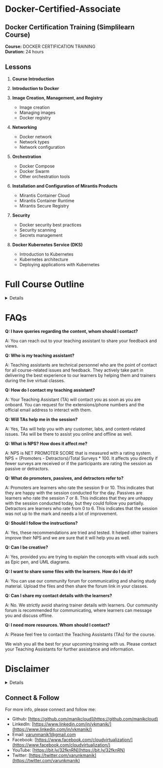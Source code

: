 # Docker-Certified-Associate
## Docker Certification Training (Simplilearn Course)

**Course:** DOCKER CERTIFICATION TRAINING\
**Duration:** 24 hours

## Lessons

1. **Course Introduction**

2. **Introduction to Docker**

3. **Image Creation, Management, and Registry**
   - Image creation
   - Managing images
   - Docker registry

4. **Networking**
   - Docker network
   - Network types
   - Network configuration

5. **Orchestration**
   - Docker Compose
   - Docker Swarm
   - Other orchestration tools

6. **Installation and Configuration of Mirantis Products**
   - Mirantis Container Cloud
   - Mirantis Container Runtime
   - Mirantis Secure Registry

7. **Security**
   - Docker security best practices
   - Security scanning
   - Secrets management

8. **Docker Kubernetes Service (DKS)**
   - Introduction to Kubernetes
   - Kubernetes architecture
   - Deploying applications with Kubernetes


# Full Course Outline
<details>

## 1: Course Introduction

    1. What Is Docker?
    2. Features of Docker
    3. Virtual Machine vs. Docker
    4. Industries Using Docker
    5. Exam Information
    6. Examination Format
    7. Course Outline
    8. Course Outcome
    9. Course Components
    10. Customer Support

## 2: Introduction to Docker

    1. Docker Introduction
    2. Docker Engine
    3. Docker Properties
    4. Installation of Docker Community Edition
    5. Assisted practice: Install, Upgrade, and Uninstall Docker CE for Linux
    6. Assisted practice: Configure Docker Daemon to Start on Boot
    7. Docker: Architecture
    8. Assisted Practice: Images and Containers
    9. Knowledge Check

## 3: Image Creation, Management, and Registry

    1. Images
    2. Containers
    3. Service
    4. Overview and Instructions
    5. Assisted Practice: Create a Docker Image
    6. Layers of Images
    7. Flattening
    8. Docker Commit
    9. Tag an Image
    10. Assisted Practice: Image Tagging
    11. Filter and Format
    12. Basic Commands
    13. The copy-on-write (COW) Strategy
    14. Registry
    15. Repositories
    16. Private Repositories
    17. Docker Push, Content Trust, and Pull
    18. Assisted Practice: Deploy a registry
    19. Assisted Practice: Configure a registry
    20. Assisted Practice: Log in to a registry
    21. Assisted Practice: Push an Image to Docker Hub
    22. Assisted Practice: Push an image to a registry
    23. Prune Images and Containers
    24. Assisted Practice: Inspect, Remove and Prune Images
    25. Assisted Practice: Pull and Delete an Image
    26. Knowledge Check

## 4: Networking

    1. Network Architecture
    2. Bridge networks
    3. Assisted Practice: Create a Bridge Network
    4. Assisted Practice: Create a User-Defined Bridge Network
    5. Host networking
    6. Assisted practice: Create a Host Network
    7. Overlay networks
    8. Macvlan networks
    9. Assisted practice: Create Macvlan networks
    10. None Network
    11. Prune Network
    12. Container networking model
    13. Container Networking
    14. Use Cases of Network Drivers
    15. Identifying Ports
    16. Publishing Ports
    17. Assisted Practice: Publishing Ports
    18. Traffic
    19. Assisted Practice: Configure Docker to Use External DNS
    20. Docker Link
    21. Knowledge Check


## 5: Orchestration

    1. Container: Overview
    2. Services and types (replicated and global)
    3. Tasks
    4. Swarm
    5. Nodes 
    6. Manager nodes
    7. Worker nodes
    8. Assisted practice: Set Up Swarm Cluster with Manager and Worker Nodes
    9. Assisted practice: Join nodes to swarm
    10. Assisted Practice: Create Replicated and Global Services
    11. Assisted practice: Running Container vs. Running Service
    12. Assisted practice: Create Overlay networks
    13. Assisted practice: Deploy a Service on an Overlay Network
    14. Assisted practice: Run a Container into a Running Service under Swarm
    15. Assisted practice: Demonstrate Locking in Swarm Cluster
    16. Drain swarm node
    17. Assisted practice: Draining the swarm node
    18. Docker Inspect
    19. Assisted practice: Inspect a service on swarm
    20. Compose
    21. Compose: Configuration
    22. Docker stack deploy
    23. Assisted practice: Convert an Application Deployment into a Stack
    24. Manipulate services in stack
    25. Scaling
    26. Assisted practice: Increase the Number of Replicas
    27. Persistent Storage
    28. Volumes
    29. Bind Mounts
    30. tmpfs Mounts
    31. Assisted practice: Mount Volumes via Swarm Services
    32. Assisted Practice: Demonstrate How to Use Storage Across Cluster Nodes
    33. Prune Volumes
    34. Docker Storage Drivers
    35. DeviceMapper
    36. Devicemapper Workflow
    37. Devicemapper and Docker Performance
    38. Assisted Practice: Select Storage Driver and Configure Device Mapper
    39. Graph Driver
    40. Labels
    41. Assisted practice: Apply Node Labels, Inspect the Labels, and Filter Swarm Nodes by Labels
    42. Quorum of managers
    43. Fault Tolerance
    44. Loss of Quorum
    45. Quorum Recovery
    46. Templates
    47. Assisted practice: Usage of Templates
    48. Logs
    49. Accessing Logs
    50. Troubleshooting Services
    51. Debugging
    52. Assisted practice: Troubleshoot a Service that Is Unable to Deploy
    53. Logging Drivers
    54. Configure Logging Drivers
    55. Assisted Practice: Logging Drivers
    56. Network Troubleshooting
    57. Assisted Practice: Troubleshooting container networking
    58. Backup: Swarm
    59. Backup: Restore
    60. Assisted Practice: Set up a Backup Schedule
    61. Swarm Disaster Recovery
    62. Knowledge Check
    63. LEP1: Containerizing Legacy Application
    64. LEP2: Creating a Docker Image and Creating a Replicated Service on Swarm Cluster

## 6: Installation and Configuration of Mirantis Products

    1. Mirantis Products: Overview
    2. Introduction to Mirantis Container Runtime
    3. Features of MCR
    4. Installation Requirements
    5. Installation Methods
    6. Uninstall MCR
    7. Introduction to Mirantis Kubernetes Engine
    8. Features of MKE
    9. Orchestration
    10. MKE Architecture
    11. Interaction with MKE
    12. Installation Requirements
    13. Install MKE
    14. Uninstall MKE
    15. Mirantis Launchpad: Overview
    16. Mirantis Launchpad: Installation
    17. Assisted Practice: Install Mirantis Launchpad CLI
    18. Uninstall Launchpad
    19. Upgrade Launchpad
    20. Joining Manager Nodes
    21. High Availability
    22. Load Balancing on MKE
    23. Load Balancing MKE and MSR
    24. Configuring Load Balancer
    25. Deploying Load Balancer
    26. Deploy
    26. Deploy Swarm Service Using MKE
    27. Access Control
    28. Grant
    29. Subject
    30. Assisted Practice: Create and Manage Teams and Users
    31. Role
    32. Built-in Roles
    33. Create a Custom Role
    34. Resource Collection
    35. Create a Grant
    36. Create a Kubernetes Grant
    37. Create a Swarm Grant
    38. Service Deployment
    39. Grant Composition
    40. Introduction to Mirantis Secure Registry
    41. Feature of MSR
    42. MSR Architecture
    43. MSR Components
    44. Networks
    45. Volumes
    46. Image Storage
    47. Installation Requirements
    48. Assisted Practice: Install Mirantis Secure Registry
    49. Post-Installation
    50. Uninstall MSR
    51. High Availability
    52. MSR Failure Tolerance
    53. Sizing MSR Installation
    54. Add Replicas
    55. Remove Replicas
    56. Load Balancer
    57. Configure Load Balancer
    58. Health Check of Replicas
    59. Load Balancer: Configuration and Deployment
    60. MKE: Backup
    61. MKE: Restore
    62. MSR: Backup
    63. MSR: Restore
    64. MKE Disaster Recovery
    65. MSR Disaster Recovery
    66. Knowledge Check
    67. LEP3: Creating a Grant with Custom Roles

## 7. Security

    1. Docker Security
    2. Default Engine Security
    3. Namespace
    4. Control Groups
    5. Docker Daemon Attack Surface
    6. Linux Kernel Capabilities
    7. Docker Content Trust
    8. Docker Content Trust Signature Verification
    9. Sign an Image
    10. Sign Images that MKE Can Trust
    11. Vulnerabilities
    12. Scan Images for Vulnerabilities
    13. MKE Client Bundle
    14. Integrate MKE with LDAP
    15. Configure the LDAP Integration
    16. LDAP Enabled
    17. LDAP Server
    18. LDAP User Search Configurations
    19. LDAP Test Login
    20. LDAP Sync Configuration
    21. Revoke User Access
    22. Data Synced from an Organization’s LDAP Directory
    23. Assisted Practice: Create MKE Client Bundles
    24. External Certificates with MKE
    25. External Certificates with MSR
    26. Configuration of Certificates
    27. Swarm Security
    28. Roles
    29. Secrets
    30. How Docker Manages Secrets
    31. Docker Secret Commands
    32. Knowledge Check

## 8. Docker Kubernetes Service (DKS)

### Kubernetes: Overview
    1. Introduction to Kubernetes
    2. Kubernetes Cluster
    3. Kubernetes Architecture

### Kubernetes CLI
    4. Kubernetes CLI
    5. kubectl Commands for Docker
    6. Assisted Practice: Access Kubernetes Cluster from Docker CLI

### Kubernetes Orchestration for Docker Enterprise
    7. Docker Kubernetes Service
    8. Kubernetes Orchestration for Docker Enterprise
    9. Security Features
    10. Kubernetes Orchestration in UCP

### Routing traffic to Kubernetes Pods
    11. Kubernetes Service
    12. Assisted Practice: Create a Service to Route Traffic From Frontend to Backend Pods
    13. Kubernetes ServiceTypes
    14. Kubernetes Networking Model

### Persistent Storage to Kubernetes
    15. Persistent Volumes
    16. Assisted Practice: Configure a Pod to Use a PersistentVolume for Storage
    17. Container Storage Interface
    18. Storage Classes

### Deployments and Configurations
    19. ReplicaSets
    20. Workload Deployments
    21. Configurations
    22. Assisted Practice: Create a ConfigMap and Secret for a Pod

### RBAC (Role-Based Access)
    23. Kubernetes grants
    24. RBAC Authorization


### Course-end Assessment Instructions
    25. Course-end Assessment Instructions
    26. Knowledge Check


</details>


# FAQs

**Q: I have queries regarding the content, whom should I contact?**

A: You can reach out to your teaching assistant to share your feedback and views.

**Q: Who is my teaching assistant?**

A: Teaching assistants are technical personnel who are the point of contact for all course-related issues and feedback. They actively take part in delivering the best experience to our learners by helping them and trainers during the live virtual classes.

**Q: How do I contact my teaching assistant?**

A: Your Teaching Assistant (TA) will contact you as soon as you are onboard. You can request for the extensions/phone numbers and the official email address to interact with them.

**Q: Will TAs help me in the session?**

A: Yes, TAs will help you with any customer, labs, and content-related issues. TAs will be there to assist you online and offline as well.

**Q: What is NPS? How does it affect me?**

A: NPS is NET PROMOTER SCORE that is measured with a rating system.
NPS = (Promoters - Detractors)/Total Surveys * 100.
It affects you directly if fewer surveys are received or if the participants are rating the session as passive or detractors.

**Q: What do promoters, passives, and detractors refer to?**

A: Promoters are learners who rate the session 9 or 10. This indicates that they are happy with the session conducted for the day.
Passives are learners who rate the session 7 or 8. This indicates that they are unhappy with the session conducted today, but they could follow you partially.
Detractors are learners who rate from 0 to 6. This indicates that the session was not up to the mark and needs a lot of improvement.

**Q: Should I follow the instructions?**

A: Yes, these recommendations are tried and tested. It helped other trainers improve their NPS and we are sure that it will help you as well.

**Q: Can I be creative?**

A: Yes, provided you are trying to explain the concepts with visual aids such as Epic pen, and UML diagrams.

**Q: I want to share some files with the learners. How do I do it?**

A: You can use our community forum for communicating and sharing study material. Upload the files and then share the forum link in your classes.

**Q: Can I share my contact details with the learners?**

A: No. We strictly avoid sharing trainer details with learners. Our community forum is recommended for communicating, where learners can message you and discuss offline.

**Q: I need more resources. Whom should I contact?**

A: Please feel free to contact the Teaching Assistants (TAs) for the course.

We wish you all the best for your upcoming training with us.
Please contact your Teaching Assistants for further assistance and information.



# Disclaimer
<details>

Please note that the entire repository is owned and maintained by [Varun Kumar Manik](https://www.linkedin.com/in/vkmanik/). While every effort has been made to ensure the accuracy and reliability of the information and resources provided in this repository, Varun Kumar Manik takes full responsibility for any errors or inaccuracies that may be present.

Simplilearn is not responsible for the content or materials provided in this repository and disclaims all liability for any issues, misunderstandings, or claims that may arise from the use of the information or materials provided. By using this repository, you acknowledge that Varun Kumar Manik is solely accountable for its content, and you agree to hold Simplilearn harmless from any claims or liabilities that may arise as a result of your use or reliance on the information provided herein.

It is important to understand that this repository contains educational materials for a training course, and users are expected to apply their own judgment and discretion when utilizing the provided resources. Neither Varun Kumar Manik nor Simplilearn can guarantee specific results or outcomes from following the materials in this repository.

</details>

## Connect & Follow

For more info, please connect and follow me:

- Github: [https://github.com/manikcloud](https://github.com/manikcloud)
- LinkedIn: [https://www.linkedin.com/in/vkmanik/](https://www.linkedin.com/in/vkmanik/)
- Email: [varunmanik1@gmail.com](mailto:varunmanik1@gmail.com)
- Facebook: [https://www.facebook.com/cloudvirtualization/](https://www.facebook.com/cloudvirtualization/)
- YouTube: [https://bit.ly/32fknRN](https://bit.ly/32fknRN)
- Twitter: [https://twitter.com/varunkmanik](https://twitter.com/varunkmanik)